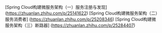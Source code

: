 
[Spring Cloud构建微服务架构（一）服务注册与发现]
(https://zhuanlan.zhihu.com/p/25141622)
[Spring Cloud构建微服务架构（二）服务消费者]
(https://zhuanlan.zhihu.com/p/25208346)
[Spring Cloud构建微服务架构（三）断路器]
(https://zhuanlan.zhihu.com/p/25284407)
